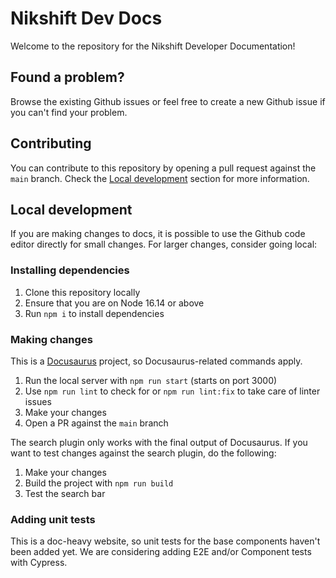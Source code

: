 # Nikshift Dev Docs

Welcome to the repository for the Nikshift Developer Documentation!

## Found a problem?

Browse the existing Github issues or feel free to create a new Github issue if you can't find your problem.

## Contributing

You can contribute to this repository by opening a pull request against the `main` branch. Check the [Local development](#local-development) section for more information.

## Local development

If you are making changes to docs, it is possible to use the Github code editor directly for small changes. For larger changes, consider going local:

### Installing dependencies

1. Clone this repository locally
2. Ensure that you are on Node 16.14 or above
3. Run `npm i` to install dependencies

### Making changes

This is a [Docusaurus](https://docusaurus.io) project, so Docusaurus-related commands apply.

1. Run the local server with `npm run start` (starts on port 3000)
2. Use `npm run lint` to check for or `npm run lint:fix` to take care of linter issues
3. Make your changes
4. Open a PR against the `main` branch

The search plugin only works with the final output of Docusaurus. If you want to test changes against the search plugin, do the following:

1. Make your changes
2. Build the project with `npm run build`
3. Test the search bar

### Adding unit tests

This is a doc-heavy website, so unit tests for the base components haven't been added yet. We are considering adding E2E and/or Component tests with Cypress.
